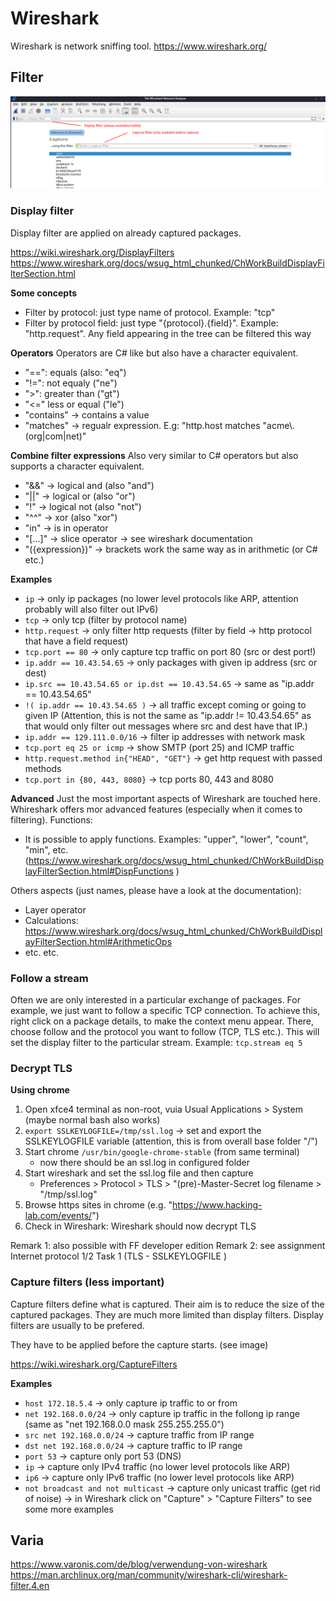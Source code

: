 # Wireshark

Wireshark is network sniffing tool.
https://www.wireshark.org/


## Filter


![Wireshark filters](WiresharkFilters.png)



### Display filter
Display filter are applied on already captured packages. 

https://wiki.wireshark.org/DisplayFilters
https://www.wireshark.org/docs/wsug_html_chunked/ChWorkBuildDisplayFilterSection.html


**Some concepts**
- Filter by protocol: just type name of protocol. Example: "tcp"
- Filter by protocol field: just type "{protocol}.{field}". Example: "http.request". Any field appearing in the tree can be filtered this way 

**Operators**
Operators are C# like but also have a character equivalent. 
- "==": equals   (also: "eq")
- "!=": not equaly ("ne")
- ">": greater than  ("gt")
- "<="  less or equal ("le")
- "contains"  -> contains a value 
- "matches"   -> regualr expression. E.g:  "http.host matches "acme\\.(org|com|net)"

**Combine filter expressions**
Also very similar to C# operators but also supports a character equivalent. 
- "&&"  -> logical and  (also "and")
- "||"  -> logical or  (also "or")
- "!"  -> logical not (also "not")
- "^^"  -> xor  (also "xor")
- "in"  -> is in operator
- "[...]" -> slice operator  -> see wireshark documentation
- "({expression})" -> brackets work the same way as in arithmetic (or C# etc.)


**Examples** 
- `ip` -> only ip packages (no lower level protocols like ARP, attention probably will also filter out IPv6)
- `tcp` -> only tcp (filter by protocol name)
- `http.request` -> only filter http requests (filter by field -> http protocol that have a field request)
- `tcp.port == 80`  -> only capture tcp traffic on port 80 (src or dest port!)
- `ip.addr == 10.43.54.65`  -> only packages with given ip address (src or dest)
- `ip.src == 10.43.54.65 or ip.dst == 10.43.54.65`  -> same as "ip.addr == 10.43.54.65"
- `!( ip.addr == 10.43.54.65 )` -> all traffic except coming or going to given IP (Attention, this is not the same as "ip.addr != 10.43.54.65" as that would only filter out messages where src and dest have that IP.)
- `ip.addr == 129.111.0.0/16` -> filter ip addresses with network mask
- `tcp.port eq 25 or icmp` -> show SMTP (port 25) and ICMP traffic
- `http.request.method in{"HEAD", "GET"}` -> get http request with passed methods
- `tcp.port in {80, 443, 8080}` -> tcp  ports 80, 443 and 8080

**Advanced**
Just the most important aspects of Wireshark are touched here. Whireshark offers mor advanced features (especially when it comes to filtering). 
Functions: 
- It is possible to apply functions. Examples: "upper", "lower", "count", "min", etc.  (https://www.wireshark.org/docs/wsug_html_chunked/ChWorkBuildDisplayFilterSection.html#DispFunctions )




Others aspects (just names, please have a look at the documentation): 
- Layer operator
- Calculations:  https://www.wireshark.org/docs/wsug_html_chunked/ChWorkBuildDisplayFilterSection.html#ArithmeticOps 
- etc. etc.


### Follow a stream
Often we are only interested in a particular exchange of packages. For example, we just want to follow a specific TCP connection. 
To achieve this, right click on a package details, to make the context menu appear. There, choose follow and the protocol you want to follow (TCP, TLS etc.). This will set the display filter to the particular stream. Example: `tcp.stream eq 5`


### Decrypt TLS


**Using chrome**
1. Open xfce4 terminal as non-root, vuia Usual Applications > System  (maybe normal bash also works)
2. `export SSLKEYLOGFILE=/tmp/ssl.log`  -> set and export the SSLKEYLOGFILE variable (attention, this is from overall base folder "/")
3. Start chrome `/usr/bin/google-chrome-stable`  (from same terminal)
    - now there should be an ssl.log in configured folder
4. Start wireshark and set the ssl.log file and then capture
    - Preferences > Protocol > TLS > "(pre)-Master-Secret log filename > "/tmp/ssl.log"
5. Browse https sites in chrome (e.g. "https://www.hacking-lab.com/events/")
6. Check in Wireshark: Wireshark should now decrypt TLS

Remark 1: also possible with FF developer edition
Remark 2: see assignment Internet protocol 1/2 Task 1 (TLS - SSLKEYLOGFILE )


### Capture filters (less important)
Capture filters define what is captured. Their aim is to reduce the size of the captured packages. They are much more limited than display filters. Display filters are usually to be prefered. 

They have to be applied before the capture starts. (see image)

https://wiki.wireshark.org/CaptureFilters


**Examples** 
- `host 172.18.5.4`  -> only capture ip traffic to or from
- `net 192.168.0.0/24` -> only capture ip traffic in the follong ip range (same as "net 192.168.0.0 mask 255.255.255.0")
- `src net 192.168.0.0/24` -> capture traffic from IP range
- `dst net 192.168.0.0/24` -> capture traffic to IP range
- `port 53` -> capture only port 53 (DNS)
- `ip` -> capture only IPv4 traffic (no lower level protocols like ARP)
- `ip6` -> capture only IPv6 traffic (no lower level protocols like ARP)
- `not broadcast and not multicast` -> capture only unicast traffic (get rid of noise)
-> in Wireshark click on "Capture" > "Capture Filters" to see some more examples





## Varia

https://www.varonis.com/de/blog/verwendung-von-wireshark 
https://man.archlinux.org/man/community/wireshark-cli/wireshark-filter.4.en